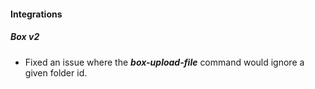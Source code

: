 
#### Integrations
##### Box v2
- Fixed an issue where the ***box-upload-file*** command would ignore a given folder id.